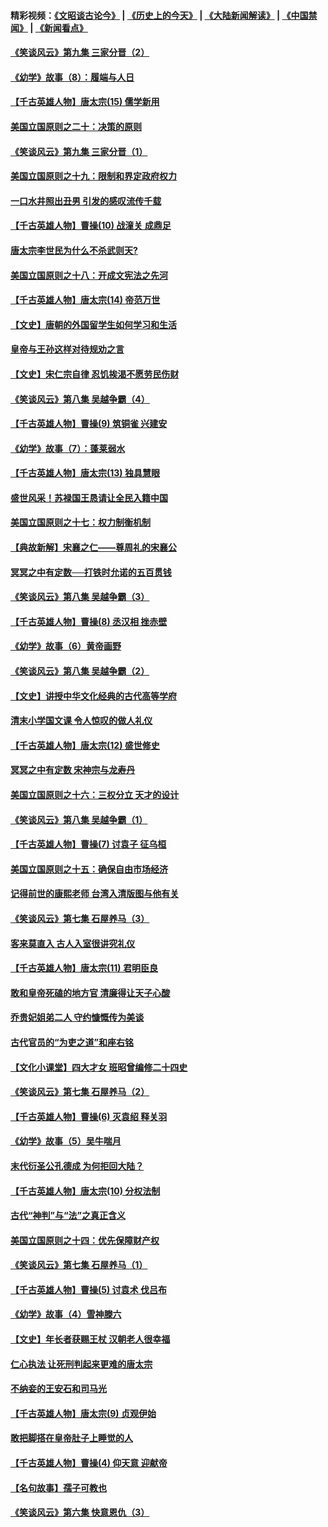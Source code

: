 #### 精彩视频：[《文昭谈古论今》](http://45.76.195.252/wenzhao) | [《历史上的今天》](http://45.76.195.252/today-in-history) | [《大陆新闻解读》](http://45.76.195.252/ntdtv-comedy) | [《中国禁闻》](http://45.76.195.252/ntdtv-news) | [《新闻看点》](http://45.76.195.252/news-insight) 

 #### [《笑谈风云》第九集 三家分晋（2）](../pages/nsc975/n11028610.md?t=02121831) 

#### [《幼学》故事（8）：履端与人日](../pages/nsc975/n10990550.md?t=02121831) 

#### [【千古英雄人物】唐太宗(15) 儒学新用](../pages/nsc975/n8046225.md?t=02121831) 

#### [美国立国原则之二十：决策的原则](../pages/nsc975/n11034691.md?t=02121831) 

#### [《笑谈风云》第九集 三家分晋（1）](../pages/nsc975/n11028591.md?t=02121831) 

#### [美国立国原则之十九：限制和界定政府权力](../pages/nsc975/n11023895.md?t=02121831) 

#### [一口水井照出丑男 引发的感叹流传千载](../pages/nsc975/n11004598.md?t=02121831) 

#### [【千古英雄人物】曹操(10) 战潼关 成鼎足](../pages/nsc975/n7779963.md?t=02121831) 

#### [唐太宗李世民为什么不杀武则天?](../pages/nsc975/n11034040.md?t=02121831) 

#### [美国立国原则之十八：开成文宪法之先河](../pages/nsc975/n11008526.md?t=02121831) 

#### [【千古英雄人物】唐太宗(14) 帝范万世](../pages/nsc975/n8034234.md?t=02121831) 

#### [【文史】唐朝的外国留学生如何学习和生活](../pages/nsc975/n11010825.md?t=02121831) 

#### [皇帝与王孙这样对待规劝之言](../pages/nsc975/n10994666.md?t=02121831) 

#### [【文史】宋仁宗自律 忍饥挨渴不愿劳民伤财](../pages/nsc975/n10997349.md?t=02121831) 

#### [《笑谈风云》第八集 吴越争霸（4）](../pages/nsc975/n11010924.md?t=02121831) 

#### [【千古英雄人物】曹操(9) 筑铜雀 兴建安](../pages/nsc975/n7662497.md?t=02121831) 

#### [《幼学》故事（7）：蓬莱弱水](../pages/nsc975/n10990547.md?t=02121831) 

#### [【千古英雄人物】唐太宗(13) 独具慧眼](../pages/nsc975/n8034179.md?t=02121831) 

#### [盛世风采！苏禄国王恳请让全民入籍中国](../pages/nsc975/n10992284.md?t=02121831) 

#### [美国立国原则之十七：权力制衡机制](../pages/nsc975/n11002624.md?t=02121831) 

#### [【典故新解】宋襄之仁——尊周礼的宋襄公](../pages/nsc975/n11018653.md?t=02121831) 

#### [冥冥之中有定数──打铁时允诺的五百贯钱](../pages/nsc975/n334213.md?t=02121831) 

#### [《笑谈风云》第八集 吴越争霸（3）](../pages/nsc975/n11010889.md?t=02121831) 

#### [【千古英雄人物】曹操(8) 丞汉相 挫赤壁](../pages/nsc975/n7662490.md?t=02121831) 

#### [《幼学》故事（6）黄帝画野](../pages/nsc975/n10990546.md?t=02121831) 

#### [《笑谈风云》第八集 吴越争霸（2）](../pages/nsc975/n10996834.md?t=02121831) 

#### [【文史】讲授中华文化经典的古代高等学府](../pages/nsc975/n11003895.md?t=02121831) 

#### [清末小学国文课 令人惊叹的做人礼仪](../pages/nsc975/n10980226.md?t=02121831) 

#### [【千古英雄人物】唐太宗(12) 盛世修史](../pages/nsc975/n8034115.md?t=02121831) 

#### [冥冥之中有定数 宋神宗与龙寿丹](../pages/nsc975/n11008770.md?t=02121831) 

#### [美国立国原则之十六：三权分立 天才的设计](../pages/nsc975/n10991293.md?t=02121831) 

#### [《笑谈风云》第八集 吴越争霸（1）](../pages/nsc975/n10987751.md?t=02121831) 

#### [【千古英雄人物】曹操(7) 讨袁子 征乌桓](../pages/nsc975/n7662459.md?t=02121831) 

#### [美国立国原则之十五：确保自由市场经济](../pages/nsc975/n10957715.md?t=02121831) 

#### [记得前世的康熙老师 台湾入清版图与他有关](../pages/nsc975/n11004761.md?t=02121831) 

#### [《笑谈风云》第七集 石屋养马（3）](../pages/nsc975/n10964155.md?t=02121831) 

#### [客来莫直入 古人入室很讲究礼仪](../pages/nsc975/n11002636.md?t=02121831) 

#### [【千古英雄人物】唐太宗(11) 君明臣良](../pages/nsc975/n8030388.md?t=02121831) 

#### [敢和皇帝死磕的地方官 清廉得让天子心酸](../pages/nsc975/n10999336.md?t=02121831) 

#### [乔贵妃姐弟二人 守约慷慨传为美谈](../pages/nsc975/n10842491.md?t=02121831) 

#### [古代官员的“为吏之道”和座右铭](../pages/nsc975/n10989890.md?t=02121831) 

#### [【文化小课堂】四大才女 班昭曾编修二十四史](../pages/nsc975/n10996143.md?t=02121831) 

#### [《笑谈风云》第七集 石屋养马（2）](../pages/nsc975/n10964109.md?t=02121831) 

#### [【千古英雄人物】曹操(6) 灭袁绍 释关羽](../pages/nsc975/n7662436.md?t=02121831) 

#### [《幼学》故事（5）吴牛喘月](../pages/nsc975/n10806013.md?t=02121831) 

#### [末代衍圣公孔德成 为何拒回大陆？](../pages/nsc975/n10992548.md?t=02121831) 

#### [【千古英雄人物】唐太宗(10) 分权法制](../pages/nsc975/n8025970.md?t=02121831) 

#### [古代“神判”与“法”之真正含义](../pages/nsc975/n10982291.md?t=02121831) 

#### [美国立国原则之十四：优先保障财产权](../pages/nsc975/n10954086.md?t=02121831) 

#### [《笑谈风云》第七集 石屋养马（1）](../pages/nsc975/n10964072.md?t=02121831) 

#### [【千古英雄人物】曹操(5) 讨袁术 伐吕布](../pages/nsc975/n7637126.md?t=02121831) 

#### [《幼学》故事（4）雪神滕六](../pages/nsc975/n10806012.md?t=02121831) 

#### [【文史】年长者获赐王杖 汉朝老人很幸福](../pages/nsc975/n10980263.md?t=02121831) 

#### [仁心执法 让死刑判起来更难的唐太宗](../pages/nsc975/n10979954.md?t=02121831) 

#### [不纳妾的王安石和司马光](../pages/nsc975/n2647438.md?t=02121831) 

#### [【千古英雄人物】唐太宗(9) 贞观伊始](../pages/nsc975/n8022938.md?t=02121831) 

#### [敢把脚搭在皇帝肚子上睡觉的人](../pages/nsc975/n10975530.md?t=02121831) 

#### [【千古英雄人物】曹操(4) 仰天意 迎献帝](../pages/nsc975/n7637003.md?t=02121831) 

#### [【名句故事】孺子可教也](../pages/nsc975/n10371944.md?t=02121831) 

#### [《笑谈风云》第六集 快意恩仇（3）](../pages/nsc975/n10953824.md?t=02121831) 


